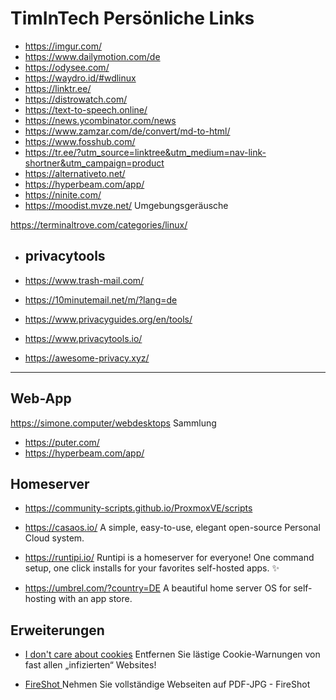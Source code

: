 # TimInTech Persönliche Links



- https://imgur.com/
- https://www.dailymotion.com/de
- https://odysee.com/
- https://waydro.id/#wdlinux
- https://linktr.ee/
- https://distrowatch.com/
- https://text-to-speech.online/
- https://news.ycombinator.com/news
- https://www.zamzar.com/de/convert/md-to-html/
- https://www.fosshub.com/
- https://tr.ee/?utm_source=linktree&utm_medium=nav-link-shortner&utm_campaign=product
- https://alternativeto.net/
- https://hyperbeam.com/app/
- https://ninite.com/
- https://moodist.mvze.net/ Umgebungsgeräusche

https://terminaltrove.com/categories/linux/
- ## privacytools
- https://www.trash-mail.com/
- https://10minutemail.net/m/?lang=de


- https://www.privacyguides.org/en/tools/
- https://www.privacytools.io/
- https://awesome-privacy.xyz/

----

## Web-App
https://simone.computer/webdesktops Sammlung

 - https://puter.com/
 - https://hyperbeam.com/app/
   
## Homeserver
- https://community-scripts.github.io/ProxmoxVE/scripts

- https://casaos.io/ A simple, easy-to-use, elegant open-source Personal Cloud system.

- https://runtipi.io/ Runtipi is a homeserver for everyone! One command setup, one click installs for your favorites self-hosted apps. ✨

- https://umbrel.com/?country=DE A beautiful home server OS for self-hosting with an app store.

## Erweiterungen

- [ I don't care about cookies]( https://chromewebstore.google.com/detail/i-dont-care-about-cookies/fihnjjcciajhdojfnbdddfaoknhalnja) Entfernen Sie lästige Cookie-Warnungen von fast allen „infizierten“ Websites! 

- [FireShot ][def] Nehmen Sie vollständige Webseiten auf PDF-JPG - FireShot






[def]: https://chromewebstore.google.com/detail/nehmen-sie-vollst%C3%A4ndige-w/mcbpblocgmgfnpjjppndjkmgjaogfceg?hl=de
